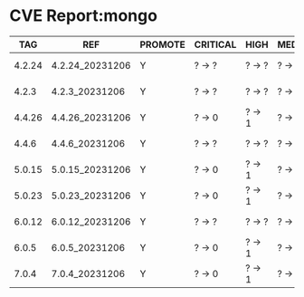 # CVE Report:mongo
|  TAG   |       REF       | PROMOTE | CRITICAL |  HIGH  | MEDIUM |  LOW   | UNKNOWN |
|--------|-----------------|---------|----------|--------|--------|--------|---------|
| 4.2.24 | 4.2.24_20231206 | Y       | ? -> ?   | ? -> ? | ? -> ? | ? -> ? | ? -> ?  |
| 4.2.3  | 4.2.3_20231206  | Y       | ? -> ?   | ? -> ? | ? -> ? | ? -> ? | ? -> ?  |
| 4.4.26 | 4.4.26_20231206 | Y       | ? -> 0   | ? -> 1 | ? -> 2 | ? -> 1 | ? -> 0  |
| 4.4.6  | 4.4.6_20231206  | Y       | ? -> ?   | ? -> ? | ? -> ? | ? -> ? | ? -> ?  |
| 5.0.15 | 5.0.15_20231206 | Y       | ? -> 0   | ? -> 1 | ? -> 2 | ? -> 1 | ? -> 0  |
| 5.0.23 | 5.0.23_20231206 | Y       | ? -> 0   | ? -> 1 | ? -> 2 | ? -> 1 | ? -> 0  |
| 6.0.12 | 6.0.12_20231206 | Y       | ? -> ?   | ? -> ? | ? -> ? | ? -> ? | ? -> ?  |
| 6.0.5  | 6.0.5_20231206  | Y       | ? -> 0   | ? -> 1 | ? -> 2 | ? -> 1 | ? -> 0  |
| 7.0.4  | 7.0.4_20231206  | Y       | ? -> 0   | ? -> 1 | ? -> 2 | ? -> 1 | ? -> 0  |
